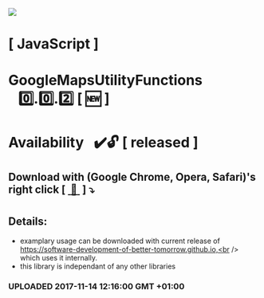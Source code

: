 <img src="https://github.com/Dabrowski-Software-Development/GoogleMapsUtilityFunctions/blob/master/github_json2sql.png"></img>
# [ JavaScript ]
# GoogleMapsUtilityFunctions &nbsp;&nbsp;&nbsp;:zero:.:zero:.:two:&nbsp;[&nbsp;:new:&nbsp;]
#
#
# Availability&nbsp;&nbsp;&nbsp;:heavy_check_mark::unlock: [ released ]
## Download with (Google Chrome, Opera, Safari)'s right click [&nbsp;[ :floppy_disk: ](https://github.com/Dabrowski-Software-Development/GoogleMapsUtilityFunctions/blob/master/google-maps-utilities-0.0.2.js)&nbsp;]&nbsp;:arrow_heading_down:
#
## Details:
 - examplary usage can be downloaded with current release of https://software-development-of-better-tomorrow.github.io,<br /> which uses it internally.
 - this library is independant of any other libraries

### <strong>UPLOADED 2017-11-14 12:16:00 GMT +01:00</strong>
